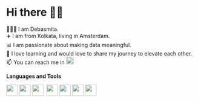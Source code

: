 # Hi there 👋🏽

🙋🏻‍♀ I am Debasmita.  
✈️ I am from Kolkata, living in Amsterdam.  
📊 I am passionate about making data meaningful.  
🌱 I love learning and would love to share my journey to elevate each other.  
📫 You can reach me in <a href="https://www.linkedin.com/in/debasmitachowdhury/"><img height="20" src="https://simpleicons.org/icons/linkedin.svg"></a>


**Languages and Tools**
 <!-- Cloud -->
 <img height="30" src="https://simpleicons.org/icons/amazonaws.svg">
  <!-- Python -->
 <img height="30" src="https://simpleicons.org/icons/python.svg">
  <img height="30" src="https://simpleicons.org/icons/pandas.svg">
 <!-- Databases -->‏‏‎ <img height="30" src="https://simpleicons.org/icons/microsoftsqlserver.svg"> <img height="30" src="https://simpleicons.org/icons/postgresql.svg">  <img height="30" src="https://simpleicons.org/icons/mysql.svg">
 <!-- Tools --> <img height="30" src="https://simpleicons.org/icons/docker.svg">
